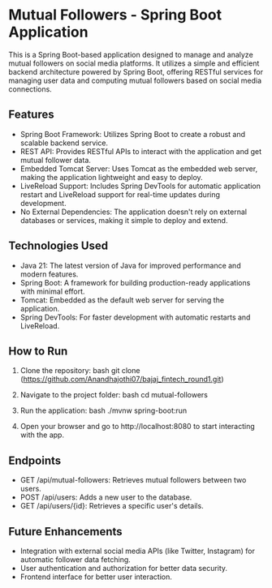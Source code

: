# Mutual Followers - Spring Boot Application

This is a Spring Boot-based application designed to manage and analyze mutual followers on social media platforms. It utilizes a simple and efficient backend architecture powered by Spring Boot, offering RESTful services for managing user data and computing mutual followers based on social media connections.

## Features

- Spring Boot Framework: Utilizes Spring Boot to create a robust and scalable backend service.
- REST API: Provides RESTful APIs to interact with the application and get mutual follower data.
- Embedded Tomcat Server: Uses Tomcat as the embedded web server, making the application lightweight and easy to deploy.
- LiveReload Support: Includes Spring DevTools for automatic application restart and LiveReload support for real-time updates during development.
- No External Dependencies: The application doesn't rely on external databases or services, making it simple to deploy and extend.

## Technologies Used

- Java 21: The latest version of Java for improved performance and modern features.
- Spring Boot: A framework for building production-ready applications with minimal effort.
- Tomcat: Embedded as the default web server for serving the application.
- Spring DevTools: For faster development with automatic restarts and LiveReload.
  
## How to Run

1. Clone the repository:
    bash
    git clone (https://github.com/Anandhajothi07/bajaj_fintech_round1.git)
    
2. Navigate to the project folder:
    bash
    cd mutual-followers
    
3. Run the application:
    bash
    ./mvnw spring-boot:run
    
4. Open your browser and go to http://localhost:8080 to start interacting with the app.

## Endpoints

- GET /api/mutual-followers: Retrieves mutual followers between two users.
- POST /api/users: Adds a new user to the database.
- GET /api/users/{id}: Retrieves a specific user's details.

## Future Enhancements

- Integration with external social media APIs (like Twitter, Instagram) for automatic follower data fetching.
- User authentication and authorization for better data security.
- Frontend interface for better user interaction.
